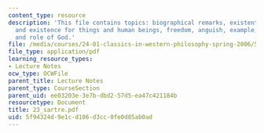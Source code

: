 ```yaml
---
content_type: resource
description: 'This file contains topics: biographical remarks, existentialism, essence
  and existence for things and human beings, freedom, anguish, example, responsibility
  and role of God.'
file: /media/courses/24-01-classics-in-western-philosophy-spring-2006/5f94324d9e1cd106d3cc0fe0d85ab0ad_23_sartre.pdf
file_type: application/pdf
learning_resource_types:
- Lecture Notes
ocw_type: OCWFile
parent_title: Lecture Notes
parent_type: CourseSection
parent_uid: ee03203e-3e7b-dbd2-57d5-ea47c421184b
resourcetype: Document
title: 23_sartre.pdf
uid: 5f94324d-9e1c-d106-d3cc-0fe0d85ab0ad
---
```


